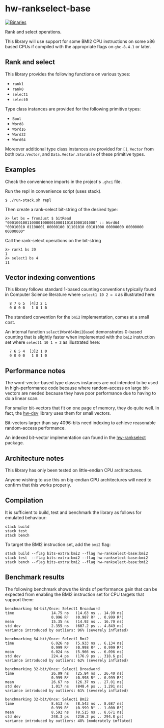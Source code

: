 # hw-rankselect-base
[![Binaries](https://github.com/haskell-works/hw-rankselect-base/actions/workflows/haskell.yml/badge.svg)](https://github.com/haskell-works/hw-rankselect-base/actions/workflows/haskell.yml)

Rank and select operations.

This library will use support for some BMI2 CPU instructions on some x86 based
CPUs if compiled with the appropriate flags on `ghc-8.4.1` or later.

## Rank and select

This library provides the following functions on various types:

* `rank1`
* `rank0`
* `select1`
* `select0`

Type class instances are provided for the following primitive types:

* `Bool`
* `Word8`
* `Word16`
* `Word32`
* `Word64`

Moreover additional type class instances are provided for `[]`, `Vector`
from both `Data.Vector`, and `Data.Vector.Storable` of these primitive
types.

## Examples

Check the convenience imports in the project's `.ghci` file.

Run the repl in convenience script (uses stack).

```
$ ./run-stack.sh repl
```

Then create a rank-select bit-string of the desired type:


```
λ> let bs = fromJust $ bitRead "0001001001100001000001000110101000101000" :: Word64
"00010010 01100001 00000100 01101010 00101000 00000000 00000000 00000000"
```

Call the rank-select operations on the bit-string

```
λ> rank1 bs 20
1
λ> select1 bs 4
11
```

## Vector indexing conventions

This library follows standard 1-based counting conventions typically found in
Computer Science literature where `select1 10 2 = 4` as illustrated here:

```text
  8 7 6 5  [4]3 2 1
  0 0 0 0   1 0 1 0
```

The standard convention for the `bmi2` implementation, comes at a small cost.

An internal function `select1Word64Bmi2Base0` demonstrates 0-based counting
that is slightly faster when implemented with the `bmi2` instruction set where
`select1 10 1 = 3` as illustrated here:

```text
  7 6 5 4  [3]2 1 0
  0 0 0 0   1 0 1 0
```

## Performance notes

The word-vector-based type classes instances are not intended to be used
in high-performance code because where random-access on large bit-vectors
are needed because they have poor performance due to having to do a linear
scan.

For smaller bit-vectors that fit on one page of memory, they do quite well.
In fact, the [hw-dsv](https://github.com/haskell-works/hw-dsv) library
uses them for small vectors.

Bit-vectors larger than say 4096-bits need indexing to achieve reasonable
random-access performance.

An indexed bit-vector implementation can found in the
[hw-rankselect](https://hackage.haskell.org/package/hw-rankselect) package.

## Architecture notes

This library has only been tested on little-endian CPU architectures.

Anyone wishing to use this on big-endian CPU architectures will need to
confirm that this works properly.

## Compilation

It is sufficient to build, test and benchmark the library as follows
for emulated behaviour:

```text
stack build
stack test
stack bench
```

To target the BMI2 instruction set, add the `bmi2` flag:

```text
stack build --flag bits-extra:bmi2 --flag hw-rankselect-base:bmi2
stack test  --flag bits-extra:bmi2 --flag hw-rankselect-base:bmi2
stack bench --flag bits-extra:bmi2 --flag hw-rankselect-base:bmi2
```

## Benchmark results

The following benchmark shows the kinds of performance gain that can
be expected from enabling the BMI2 instruction set for CPU targets
that support them:

```text
benchmarking 64-bit/Once: Select1 Broadword
time                 14.75 ns   (14.63 ns .. 14.90 ns)
                     0.996 R²   (0.987 R² .. 0.999 R²)
mean                 15.35 ns   (14.92 ns .. 16.70 ns)
std dev              2.355 ns   (607.2 ps .. 4.849 ns)
variance introduced by outliers: 96% (severely inflated)

benchmarking 64-bit/Once: Select1 Bmi2
time                 6.026 ns   (5.933 ns .. 6.134 ns)
                     0.999 R²   (0.998 R² .. 0.999 R²)
mean                 6.024 ns   (5.966 ns .. 6.096 ns)
std dev              224.4 ps   (176.9 ps .. 318.6 ps)
variance introduced by outliers: 62% (severely inflated)

benchmarking 32-bit/Once: Select1 Broadword
time                 26.09 ns   (25.84 ns .. 26.40 ns)
                     0.999 R²   (0.998 R² .. 0.999 R²)
mean                 26.67 ns   (26.37 ns .. 27.01 ns)
std dev              1.017 ns   (848.4 ps .. 1.291 ns)
variance introduced by outliers: 61% (severely inflated)

benchmarking 32-bit/Once: Select1 Bmi2
time                 8.613 ns   (8.543 ns .. 8.687 ns)
                     0.999 R²   (0.999 R² .. 1.000 R²)
mean                 8.592 ns   (8.515 ns .. 8.671 ns)
std dev              248.3 ps   (216.2 ps .. 294.8 ps)
variance introduced by outliers: 48% (moderately inflated)
```
